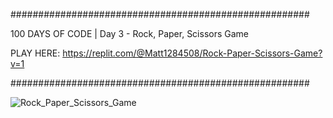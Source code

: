 ######################################################

 100 DAYS OF CODE | Day 3 - Rock, Paper, Scissors Game
 
 PLAY HERE: https://replit.com/@Matt1284508/Rock-Paper-Scissors-Game?v=1
 
######################################################


![Rock_Paper_Scissors_Game](https://user-images.githubusercontent.com/44852992/198855380-23ea1bcd-6efc-4b9a-b4de-3a99d177a2ad.gif)
